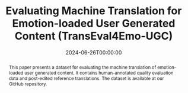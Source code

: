 ---
title: "Evaluating Machine Translation for Emotion-loaded User Generated Content (TransEval4Emo-UGC)"
date: 2024-06-26T00:00:00
authors: ["Shenbin Qian", "Constantin Orăsan", "Félix Do Carmo", "Diptesh Kanojia"]
publication_types: ["1"]
abstract: "This paper presents a dataset for evaluating the machine translation of emotion-loaded user generated content. It contains human-annotated quality evaluation data and post-edited reference translations. The dataset is available at our GitHub repository."
featured: false
publication: "*Proceedings of the 25th Annual Conference of the European Association for Machine Translation (Volume 2)*"
url_pdf: "https://aclanthology.org/2024.eamt-2.22.pdf"
url_code: "https://github.com/surrey-nlp/HADQAET"
url_dataset: "https://github.com/surrey-nlp/HADQAET/tree/main/data"
tags: ["machine translation", "emotion", "user generated content", "evaluation"]
---